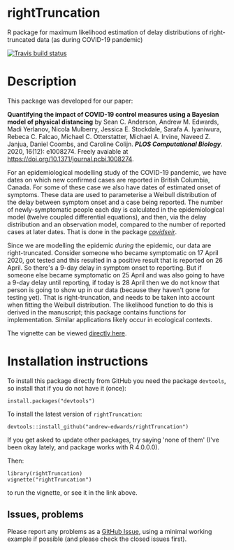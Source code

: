 # rightTruncation

R package for maximum likelihood estimation of delay distributions of right-truncated data (as during COVID-19 pandemic)

<!-- badges: start -->
[![Travis build status](https://travis-ci.com/andrew-edwards/rightTruncation.svg?branch=master)](https://travis-ci.com/andrew-edwards/rightTruncation)
<!-- [![Codecov test coverage](https://codecov.io/gh/andrew-edwards/rightTruncation/branch/master/graph/badge.svg)](https://codecov.io/gh/andrew-edwards/rightTruncation?branch=master) -->
<!-- badges: end -->

# Description

This package was developed for our paper:

**Quantifying the impact of COVID-19 control measures using a Bayesian model of physical distancing** by
Sean C. Anderson, Andrew M. Edwards, Madi Yerlanov, Nicola Mulberry, Jessica E. Stockdale, Sarafa A. Iyaniwura, Rebeca C. Falcao, Michael C. Otterstatter, Michael A. Irvine, Naveed Z. Janjua, Daniel Coombs, and Caroline Colijn. ***PLOS Computational Biology***. 2020, 16(12): e1008274. Freely avaiable at <https://doi.org/10.1371/journal.pcbi.1008274>.

For an epidemiological modelling study of the COVID-19 pandemic, we have dates on which new confirmed cases are reported in British Columbia, Canada. For some of these case we also have dates of estimated onset of symptoms. These data are used to parameterise a Weibull distribution of the delay between symptom onset and a case being reported. The number of newly-symptomatic people each day is calculated in the epidemiological model (twelve coupled differential equations), and then, via the delay distribution and an observation model, compared to the number of reported cases at later dates. That is done in the package [*covidseir*](https://github.com/seananderson/covidseir). 

Since we are modelling the epidemic *during* the epidemic, our data are right-truncated. Consider someone who became symptomatic on 17 April 2020, got tested and this resulted in a positive result that is reported on 26 April. So there's a 9-day delay in symptom onset to reporting. But if someone else became symptomatic on 25 April and was also going to have a 9-day delay until reporting, if today is 28 April then we do not know that person is going to show up in our data (because they haven't gone for testing yet). That is right-truncation, and needs to be taken into account when fitting the Weibull distribution. The likelihood function to do this is derived in the manuscript; this package contains functions for implementation. Similar applications likely occur in ecological contexts.

The vignette can be viewed [directly here](http://htmlpreview.github.io/?https://github.com/andrew-edwards/rightTruncation/blob/master/doc/rightTruncation.html).

# Installation instructions

To install this package directly from GitHub you need the package `devtools`, so install that if you do not have it (once):

```
install.packages("devtools")
```

To install the latest version of `rightTruncation`:

```
devtools::install_github("andrew-edwards/rightTruncation")
```

If you get asked to update other packages, try saying 'none of them' (I've been okay lately, and package works with R 4.0.0.0).

Then:
```
library(rightTruncation)
vignette("rightTruncation")
```
to run the vignette, or see it in the link above.

<!-- [Note that if you are using Rstudio there is a [known issue](https://github.com/rstudio/rstudio/issues/2253) that equations don't render properly in the viewer; they are fine in a usual html viewer. Also `browseVignettes("sizeSpectra")` didn't seem to work in Rstudio either. Running from a different R console (e.g. the default non-Rstudio version) should work fine.]-->

## Issues, problems

Please report any problems as a [GitHub Issue](https://github.com/andrew-edwards/rightTruncation/issues), using a minimal working example if possible (and please check the closed issues first).

